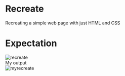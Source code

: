 # Recreate
Recreating a simple web page with just HTML and CSS
# Expectation
![recreate](https://user-images.githubusercontent.com/61497782/178147985-d8817ab7-fa94-4082-bb44-3e617d288c77.png)
<br>
My output
<br>
![myrecreate](https://user-images.githubusercontent.com/61497782/178148168-68cbea2f-8080-4055-b248-cd0cac352610.png)

